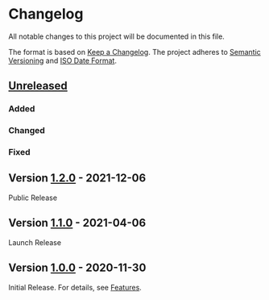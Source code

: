 # Changelog

All notable changes to this project will be documented in this file.

The format is based on [Keep a Changelog](https://keepachangelog.com/en/1.0.0/).
The project adheres to [Semantic Versioning](https://semver.org/spec/v2.0.0.html)
and [ISO Date Format](https://www.iso.org/iso-8601-date-and-time-format.html).

## [Unreleased]

### Added 

### Changed

### Fixed


## Version [1.2.0] - 2021-12-06

Public Release

## Version [1.1.0] - 2021-04-06

Launch Release

## Version [1.0.0] - 2020-11-30

Initial Release. For details, see [Features](https://marcbernardtools.com/docs/mbt-logical-object-lister/features).


[Unreleased]: https://github.com/Marc-Bernard-Tools/MBT-Logical-Object-Lister/compare/1.2.0...main
[1.2.0]: https://github.com/Marc-Bernard-Tools/MBT-Logical-Object-Lister/compare/1.1.0...1.2.0
[1.1.0]: https://github.com/Marc-Bernard-Tools/MBT-Logical-Object-Lister/compare/1.0.0...1.1.0
[1.0.0]: https://github.com/Marc-Bernard-Tools/MBT-Logical-Object-Lister/releases/tag/1.0.0
